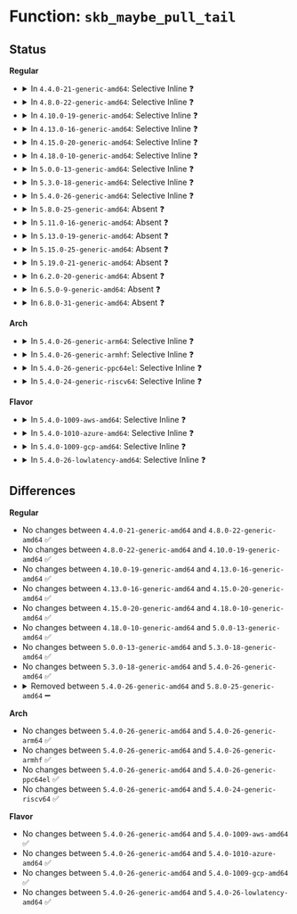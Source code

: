 # Function: <code>skb_maybe_pull_tail</code>

## Status
<b>Regular</b>
<ul>
<li>
<details>
<summary>In <code>4.4.0-21-generic-amd64</code>: Selective Inline ❓</summary>

```c
int skb_maybe_pull_tail(struct sk_buff * skb, unsigned int len, unsigned int max)
```

```json
{
  "name": "skb_maybe_pull_tail",
  "collision_type": "Unique Static",
  "inline_type": "Selective",
  "funcs": [
    {
      "addr": 18446744071586223216,
      "name": "skb_maybe_pull_tail",
      "external": false,
      "loc": "net/core/skbuff.c:3858",
      "file": "net/core/skbuff.c",
      "inline": "not declared, inlined",
      "caller_inline": [],
      "caller_func": [
        "net/core/skbuff.c:skb_checksum_setup",
        "net/core/skbuff.c:skb_checksum_setup",
        "net/core/skbuff.c:skb_checksum_setup",
        "net/core/skbuff.c:skb_checksum_setup",
        "net/core/skbuff.c:skb_checksum_setup"
      ]
    }
  ],
  "symbols": [
    {
      "addr": 18446744071586223216,
      "name": "skb_maybe_pull_tail",
      "section": ".text",
      "bind": "STB_LOCAL",
      "size": 96
    }
  ]
}
```
</details>
</li>
<li>
<details>
<summary>In <code>4.8.0-22-generic-amd64</code>: Selective Inline ❓</summary>

```c
int skb_maybe_pull_tail(struct sk_buff * skb, unsigned int len, unsigned int max)
```

```json
{
  "name": "skb_maybe_pull_tail",
  "collision_type": "Unique Static",
  "inline_type": "Selective",
  "funcs": [
    {
      "addr": 18446744071586649104,
      "name": "skb_maybe_pull_tail",
      "external": false,
      "loc": "net/core/skbuff.c:3899",
      "file": "net/core/skbuff.c",
      "inline": "not declared, inlined",
      "caller_inline": [],
      "caller_func": [
        "net/core/skbuff.c:skb_checksum_setup",
        "net/core/skbuff.c:skb_checksum_setup",
        "net/core/skbuff.c:skb_checksum_setup",
        "net/core/skbuff.c:skb_checksum_setup",
        "net/core/skbuff.c:skb_checksum_setup"
      ]
    }
  ],
  "symbols": [
    {
      "addr": 18446744071586649104,
      "name": "skb_maybe_pull_tail",
      "section": ".text",
      "bind": "STB_LOCAL",
      "size": 96
    }
  ]
}
```
</details>
</li>
<li>
<details>
<summary>In <code>4.10.0-19-generic-amd64</code>: Selective Inline ❓</summary>

```c
int skb_maybe_pull_tail(struct sk_buff * skb, unsigned int len, unsigned int max)
```

```json
{
  "name": "skb_maybe_pull_tail",
  "collision_type": "Unique Static",
  "inline_type": "Selective",
  "funcs": [
    {
      "addr": 18446744071586833712,
      "name": "skb_maybe_pull_tail",
      "external": false,
      "loc": "net/core/skbuff.c:3943",
      "file": "net/core/skbuff.c",
      "inline": "not declared, inlined",
      "caller_inline": [],
      "caller_func": [
        "net/core/skbuff.c:skb_checksum_setup",
        "net/core/skbuff.c:skb_checksum_setup",
        "net/core/skbuff.c:skb_checksum_setup",
        "net/core/skbuff.c:skb_checksum_setup",
        "net/core/skbuff.c:skb_checksum_setup"
      ]
    }
  ],
  "symbols": [
    {
      "addr": 18446744071586833712,
      "name": "skb_maybe_pull_tail",
      "section": ".text",
      "bind": "STB_LOCAL",
      "size": 96
    }
  ]
}
```
</details>
</li>
<li>
<details>
<summary>In <code>4.13.0-16-generic-amd64</code>: Selective Inline ❓</summary>

```c
int skb_maybe_pull_tail(struct sk_buff * skb, unsigned int len, unsigned int max)
```

```json
{
  "name": "skb_maybe_pull_tail",
  "collision_type": "Unique Static",
  "inline_type": "Selective",
  "funcs": [
    {
      "addr": 18446744071586955664,
      "name": "skb_maybe_pull_tail",
      "external": false,
      "loc": "net/core/skbuff.c:4037",
      "file": "net/core/skbuff.c",
      "inline": "not declared, inlined",
      "caller_inline": [],
      "caller_func": [
        "net/core/skbuff.c:skb_checksum_setup",
        "net/core/skbuff.c:skb_checksum_setup",
        "net/core/skbuff.c:skb_checksum_setup",
        "net/core/skbuff.c:skb_checksum_setup",
        "net/core/skbuff.c:skb_checksum_setup"
      ]
    }
  ],
  "symbols": [
    {
      "addr": 18446744071586955664,
      "name": "skb_maybe_pull_tail",
      "section": ".text",
      "bind": "STB_LOCAL",
      "size": 96
    }
  ]
}
```
</details>
</li>
<li>
<details>
<summary>In <code>4.15.0-20-generic-amd64</code>: Selective Inline ❓</summary>

```c
int skb_maybe_pull_tail(struct sk_buff * skb, unsigned int len, unsigned int max)
```

```json
{
  "name": "skb_maybe_pull_tail",
  "collision_type": "Unique Static",
  "inline_type": "Selective",
  "funcs": [
    {
      "addr": 18446744071587457120,
      "name": "skb_maybe_pull_tail",
      "external": false,
      "loc": "net/core/skbuff.c:4425",
      "file": "net/core/skbuff.c",
      "inline": "not declared, inlined",
      "caller_inline": [],
      "caller_func": [
        "net/core/skbuff.c:skb_checksum_setup",
        "net/core/skbuff.c:skb_checksum_setup",
        "net/core/skbuff.c:skb_checksum_setup",
        "net/core/skbuff.c:skb_checksum_setup",
        "net/core/skbuff.c:skb_checksum_setup"
      ]
    }
  ],
  "symbols": [
    {
      "addr": 18446744071587457120,
      "name": "skb_maybe_pull_tail",
      "section": ".text",
      "bind": "STB_LOCAL",
      "size": 96
    }
  ]
}
```
</details>
</li>
<li>
<details>
<summary>In <code>4.18.0-10-generic-amd64</code>: Selective Inline ❓</summary>

```c
int skb_maybe_pull_tail(struct sk_buff * skb, unsigned int len, unsigned int max)
```

```json
{
  "name": "skb_maybe_pull_tail",
  "collision_type": "Unique Static",
  "inline_type": "Selective",
  "funcs": [
    {
      "addr": 18446744071587760480,
      "name": "skb_maybe_pull_tail",
      "external": false,
      "loc": "net/core/skbuff.c:4464",
      "file": "net/core/skbuff.c",
      "inline": "not declared, inlined",
      "caller_inline": [],
      "caller_func": [
        "net/core/skbuff.c:skb_checksum_setup",
        "net/core/skbuff.c:skb_checksum_setup",
        "net/core/skbuff.c:skb_checksum_setup",
        "net/core/skbuff.c:skb_checksum_setup",
        "net/core/skbuff.c:skb_checksum_setup"
      ]
    }
  ],
  "symbols": [
    {
      "addr": 18446744071587760480,
      "name": "skb_maybe_pull_tail",
      "section": ".text",
      "bind": "STB_LOCAL",
      "size": 104
    }
  ]
}
```
</details>
</li>
<li>
<details>
<summary>In <code>5.0.0-13-generic-amd64</code>: Selective Inline ❓</summary>

```c
int skb_maybe_pull_tail(struct sk_buff * skb, unsigned int len, unsigned int max)
```

```json
{
  "name": "skb_maybe_pull_tail",
  "collision_type": "Unique Static",
  "inline_type": "Selective",
  "funcs": [
    {
      "addr": 18446744071587895328,
      "name": "skb_maybe_pull_tail",
      "external": false,
      "loc": "net/core/skbuff.c:4486",
      "file": "net/core/skbuff.c",
      "inline": "not declared, inlined",
      "caller_inline": [],
      "caller_func": [
        "net/core/skbuff.c:skb_checksum_setup",
        "net/core/skbuff.c:skb_checksum_setup",
        "net/core/skbuff.c:skb_checksum_setup",
        "net/core/skbuff.c:skb_checksum_setup",
        "net/core/skbuff.c:skb_checksum_setup"
      ]
    }
  ],
  "symbols": [
    {
      "addr": 18446744071587895328,
      "name": "skb_maybe_pull_tail",
      "section": ".text",
      "bind": "STB_LOCAL",
      "size": 92
    }
  ]
}
```
</details>
</li>
<li>
<details>
<summary>In <code>5.3.0-18-generic-amd64</code>: Selective Inline ❓</summary>

```c
int skb_maybe_pull_tail(struct sk_buff * skb, unsigned int len, unsigned int max)
```

```json
{
  "name": "skb_maybe_pull_tail",
  "collision_type": "Unique Static",
  "inline_type": "Selective",
  "funcs": [
    {
      "addr": 18446744071588200976,
      "name": "skb_maybe_pull_tail",
      "external": false,
      "loc": "net/core/skbuff.c:4671",
      "file": "net/core/skbuff.c",
      "inline": "not declared, inlined",
      "caller_inline": [],
      "caller_func": [
        "net/core/skbuff.c:skb_checksum_setup",
        "net/core/skbuff.c:skb_checksum_setup",
        "net/core/skbuff.c:skb_checksum_setup",
        "net/core/skbuff.c:skb_checksum_setup",
        "net/core/skbuff.c:skb_checksum_setup",
        "net/core/skbuff.c:skb_checksum_setup_ip"
      ]
    }
  ],
  "symbols": [
    {
      "addr": 18446744071588200976,
      "name": "skb_maybe_pull_tail",
      "section": ".text",
      "bind": "STB_LOCAL",
      "size": 84
    }
  ]
}
```
</details>
</li>
<li>
<details>
<summary>In <code>5.4.0-26-generic-amd64</code>: Selective Inline ❓</summary>

```c
int skb_maybe_pull_tail(struct sk_buff * skb, unsigned int len, unsigned int max)
```

```json
{
  "name": "skb_maybe_pull_tail",
  "collision_type": "Unique Static",
  "inline_type": "Selective",
  "funcs": [
    {
      "addr": 18446744071588406080,
      "name": "skb_maybe_pull_tail",
      "external": false,
      "loc": "net/core/skbuff.c:4683",
      "file": "net/core/skbuff.c",
      "inline": "not declared, inlined",
      "caller_inline": [],
      "caller_func": [
        "net/core/skbuff.c:skb_checksum_setup",
        "net/core/skbuff.c:skb_checksum_setup",
        "net/core/skbuff.c:skb_checksum_setup",
        "net/core/skbuff.c:skb_checksum_setup",
        "net/core/skbuff.c:skb_checksum_setup",
        "net/core/skbuff.c:skb_checksum_setup_ip"
      ]
    }
  ],
  "symbols": [
    {
      "addr": 18446744071588406080,
      "name": "skb_maybe_pull_tail",
      "section": ".text",
      "bind": "STB_LOCAL",
      "size": 84
    }
  ]
}
```
</details>
</li>
<li>
<details>
<summary>In <code>5.8.0-25-generic-amd64</code>: Absent ❓</summary>

```json
{
  "name": "skb_maybe_pull_tail",
  "collision_type": "Unique Static",
  "inline_type": "Full",
  "funcs": [
    {
      "addr": 18446744071589273094,
      "name": "skb_maybe_pull_tail",
      "external": false,
      "loc": "net/core/skbuff.c:4785",
      "file": "net/core/skbuff.c",
      "inline": "not declared, inlined",
      "caller_inline": [
        "net/core/skbuff.c:skb_checksum_setup",
        "net/core/skbuff.c:skb_checksum_setup",
        "net/core/skbuff.c:skb_checksum_setup_ipv6",
        "net/core/skbuff.c:skb_checksum_setup_ipv6",
        "net/core/skbuff.c:skb_checksum_setup_ipv6",
        "net/core/skbuff.c:skb_checksum_setup_ipv6",
        "net/core/skbuff.c:skb_checksum_setup_ipv6",
        "net/core/skbuff.c:skb_checksum_setup_ipv6",
        "net/core/skbuff.c:skb_checksum_setup_ipv6",
        "net/core/skbuff.c:skb_checksum_setup_ipv6",
        "net/core/skbuff.c:skb_checksum_setup_ip",
        "net/core/skbuff.c:skb_checksum_setup_ip",
        "net/core/skbuff.c:skb_checksum_setup_ip",
        "net/core/skbuff.c:skb_checksum_setup_ip"
      ],
      "caller_func": []
    }
  ],
  "symbols": []
}
```
</details>
</li>
<li>
<details>
<summary>In <code>5.11.0-16-generic-amd64</code>: Absent ❓</summary>

```json
{
  "name": "skb_maybe_pull_tail",
  "collision_type": "Unique Static",
  "inline_type": "Full",
  "funcs": [
    {
      "addr": 18446744071589272230,
      "name": "skb_maybe_pull_tail",
      "external": false,
      "loc": "net/core/skbuff.c:4852",
      "file": "net/core/skbuff.c",
      "inline": "not declared, inlined",
      "caller_inline": [
        "net/core/skbuff.c:skb_checksum_setup",
        "net/core/skbuff.c:skb_checksum_setup",
        "net/core/skbuff.c:skb_checksum_setup_ipv6",
        "net/core/skbuff.c:skb_checksum_setup_ipv6",
        "net/core/skbuff.c:skb_checksum_setup_ipv6",
        "net/core/skbuff.c:skb_checksum_setup_ipv6",
        "net/core/skbuff.c:skb_checksum_setup_ipv6",
        "net/core/skbuff.c:skb_checksum_setup_ipv6",
        "net/core/skbuff.c:skb_checksum_setup_ipv6",
        "net/core/skbuff.c:skb_checksum_setup_ipv6",
        "net/core/skbuff.c:skb_checksum_setup_ip",
        "net/core/skbuff.c:skb_checksum_setup_ip",
        "net/core/skbuff.c:skb_checksum_setup_ip",
        "net/core/skbuff.c:skb_checksum_setup_ip"
      ],
      "caller_func": []
    }
  ],
  "symbols": []
}
```
</details>
</li>
<li>
<details>
<summary>In <code>5.13.0-19-generic-amd64</code>: Absent ❓</summary>

```json
{
  "name": "skb_maybe_pull_tail",
  "collision_type": "Unique Static",
  "inline_type": "Full",
  "funcs": [
    {
      "addr": 18446744071589162278,
      "name": "skb_maybe_pull_tail",
      "external": false,
      "loc": "net/core/skbuff.c:4940",
      "file": "net/core/skbuff.c",
      "inline": "not declared, inlined",
      "caller_inline": [
        "net/core/skbuff.c:skb_checksum_setup",
        "net/core/skbuff.c:skb_checksum_setup",
        "net/core/skbuff.c:skb_checksum_setup_ipv6",
        "net/core/skbuff.c:skb_checksum_setup_ipv6",
        "net/core/skbuff.c:skb_checksum_setup_ipv6",
        "net/core/skbuff.c:skb_checksum_setup_ipv6",
        "net/core/skbuff.c:skb_checksum_setup_ipv6",
        "net/core/skbuff.c:skb_checksum_setup_ipv6",
        "net/core/skbuff.c:skb_checksum_setup_ipv6",
        "net/core/skbuff.c:skb_checksum_setup_ipv6",
        "net/core/skbuff.c:skb_checksum_setup_ip",
        "net/core/skbuff.c:skb_checksum_setup_ip",
        "net/core/skbuff.c:skb_checksum_setup_ip",
        "net/core/skbuff.c:skb_checksum_setup_ip"
      ],
      "caller_func": []
    }
  ],
  "symbols": []
}
```
</details>
</li>
<li>
<details>
<summary>In <code>5.15.0-25-generic-amd64</code>: Absent ❓</summary>

```json
{
  "name": "skb_maybe_pull_tail",
  "collision_type": "Unique Static",
  "inline_type": "Full",
  "funcs": [
    {
      "addr": 18446744071589884790,
      "name": "skb_maybe_pull_tail",
      "external": false,
      "loc": "net/core/skbuff.c:5008",
      "file": "net/core/skbuff.c",
      "inline": "not declared, inlined",
      "caller_inline": [
        "net/core/skbuff.c:skb_checksum_setup",
        "net/core/skbuff.c:skb_checksum_setup",
        "net/core/skbuff.c:skb_checksum_setup_ipv6",
        "net/core/skbuff.c:skb_checksum_setup_ipv6",
        "net/core/skbuff.c:skb_checksum_setup_ipv6",
        "net/core/skbuff.c:skb_checksum_setup_ipv6",
        "net/core/skbuff.c:skb_checksum_setup_ipv6",
        "net/core/skbuff.c:skb_checksum_setup_ipv6",
        "net/core/skbuff.c:skb_checksum_setup_ipv6",
        "net/core/skbuff.c:skb_checksum_setup_ipv6",
        "net/core/skbuff.c:skb_checksum_setup_ip",
        "net/core/skbuff.c:skb_checksum_setup_ip",
        "net/core/skbuff.c:skb_checksum_setup_ip",
        "net/core/skbuff.c:skb_checksum_setup_ip"
      ],
      "caller_func": []
    }
  ],
  "symbols": []
}
```
</details>
</li>
<li>
<details>
<summary>In <code>5.19.0-21-generic-amd64</code>: Absent ❓</summary>

```json
{
  "name": "skb_maybe_pull_tail",
  "collision_type": "Unique Static",
  "inline_type": "Full",
  "funcs": [
    {
      "addr": 18446744071591414579,
      "name": "skb_maybe_pull_tail",
      "external": false,
      "loc": "net/core/skbuff.c:4922",
      "file": "net/core/skbuff.c",
      "inline": "not declared, inlined",
      "caller_inline": [
        "net/core/skbuff.c:skb_checksum_setup",
        "net/core/skbuff.c:skb_checksum_setup_ipv6",
        "net/core/skbuff.c:skb_checksum_setup_ipv6",
        "net/core/skbuff.c:skb_checksum_setup_ipv6",
        "net/core/skbuff.c:skb_checksum_setup_ipv6",
        "net/core/skbuff.c:skb_checksum_setup_ip",
        "net/core/skbuff.c:skb_checksum_setup_ip"
      ],
      "caller_func": []
    }
  ],
  "symbols": []
}
```
</details>
</li>
<li>
<details>
<summary>In <code>6.2.0-20-generic-amd64</code>: Absent ❓</summary>

```json
{
  "name": "skb_maybe_pull_tail",
  "collision_type": "Unique Static",
  "inline_type": "Full",
  "funcs": [
    {
      "addr": 18446744071593179747,
      "name": "skb_maybe_pull_tail",
      "external": false,
      "loc": "net/core/skbuff.c:5124",
      "file": "net/core/skbuff.c",
      "inline": "not declared, inlined",
      "caller_inline": [
        "net/core/skbuff.c:skb_checksum_setup",
        "net/core/skbuff.c:skb_checksum_setup_ipv6",
        "net/core/skbuff.c:skb_checksum_setup_ipv6",
        "net/core/skbuff.c:skb_checksum_setup_ipv6",
        "net/core/skbuff.c:skb_checksum_setup_ipv6",
        "net/core/skbuff.c:skb_checksum_setup_ip",
        "net/core/skbuff.c:skb_checksum_setup_ip"
      ],
      "caller_func": []
    }
  ],
  "symbols": []
}
```
</details>
</li>
<li>
<details>
<summary>In <code>6.5.0-9-generic-amd64</code>: Absent ❓</summary>

```json
{
  "name": "skb_maybe_pull_tail",
  "collision_type": "Unique Static",
  "inline_type": "Full",
  "funcs": [
    {
      "addr": 18446744071593637223,
      "name": "skb_maybe_pull_tail",
      "external": false,
      "loc": "net/core/skbuff.c:5322",
      "file": "net/core/skbuff.c",
      "inline": "not declared, inlined",
      "caller_inline": [
        "net/core/skbuff.c:skb_checksum_setup",
        "net/core/skbuff.c:skb_checksum_setup_ipv6",
        "net/core/skbuff.c:skb_checksum_setup_ipv6",
        "net/core/skbuff.c:skb_checksum_setup_ipv6",
        "net/core/skbuff.c:skb_checksum_setup_ipv6",
        "net/core/skbuff.c:skb_checksum_setup_ip",
        "net/core/skbuff.c:skb_checksum_setup_ip"
      ],
      "caller_func": []
    }
  ],
  "symbols": []
}
```
</details>
</li>
<li>
<details>
<summary>In <code>6.8.0-31-generic-amd64</code>: Absent ❓</summary>

```json
{
  "name": "skb_maybe_pull_tail",
  "collision_type": "Unique Static",
  "inline_type": "Full",
  "funcs": [
    {
      "addr": 18446744071594412839,
      "name": "skb_maybe_pull_tail",
      "external": false,
      "loc": "net/core/skbuff.c:5453",
      "file": "net/core/skbuff.c",
      "inline": "not declared, inlined",
      "caller_inline": [
        "net/core/skbuff.c:skb_checksum_setup",
        "net/core/skbuff.c:skb_checksum_setup_ipv6",
        "net/core/skbuff.c:skb_checksum_setup_ipv6",
        "net/core/skbuff.c:skb_checksum_setup_ipv6",
        "net/core/skbuff.c:skb_checksum_setup_ipv6",
        "net/core/skbuff.c:skb_checksum_setup_ip",
        "net/core/skbuff.c:skb_checksum_setup_ip"
      ],
      "caller_func": []
    }
  ],
  "symbols": []
}
```
</details>
</li>
</ul>
<b>Arch</b>
<ul>
<li>
<details>
<summary>In <code>5.4.0-26-generic-arm64</code>: Selective Inline ❓</summary>

```c
int skb_maybe_pull_tail(struct sk_buff * skb, unsigned int len, unsigned int max)
```

```json
{
  "name": "skb_maybe_pull_tail",
  "collision_type": "Unique Static",
  "inline_type": "Selective",
  "funcs": [
    {
      "addr": 18446603336501922360,
      "name": "skb_maybe_pull_tail",
      "external": false,
      "loc": "net/core/skbuff.c:4683",
      "file": "net/core/skbuff.c",
      "inline": "not declared, inlined",
      "caller_inline": [],
      "caller_func": [
        "net/core/skbuff.c:skb_checksum_setup",
        "net/core/skbuff.c:skb_checksum_setup",
        "net/core/skbuff.c:skb_checksum_setup",
        "net/core/skbuff.c:skb_checksum_setup",
        "net/core/skbuff.c:skb_checksum_setup",
        "net/core/skbuff.c:skb_checksum_setup_ip"
      ]
    }
  ],
  "symbols": [
    {
      "addr": 18446603336501922360,
      "name": "skb_maybe_pull_tail",
      "section": ".text",
      "bind": "STB_LOCAL",
      "size": 132
    }
  ]
}
```
</details>
</li>
<li>
<details>
<summary>In <code>5.4.0-26-generic-armhf</code>: Selective Inline ❓</summary>

```c
int skb_maybe_pull_tail(struct sk_buff * skb, unsigned int len, unsigned int max)
```

```json
{
  "name": "skb_maybe_pull_tail",
  "collision_type": "Unique Static",
  "inline_type": "Selective",
  "funcs": [
    {
      "addr": 3234682192,
      "name": "skb_maybe_pull_tail",
      "external": false,
      "loc": "net/core/skbuff.c:4683",
      "file": "net/core/skbuff.c",
      "inline": "not declared, inlined",
      "caller_inline": [],
      "caller_func": [
        "net/core/skbuff.c:skb_checksum_setup",
        "net/core/skbuff.c:skb_checksum_setup",
        "net/core/skbuff.c:skb_checksum_setup",
        "net/core/skbuff.c:skb_checksum_setup",
        "net/core/skbuff.c:skb_checksum_setup",
        "net/core/skbuff.c:skb_checksum_setup_ip"
      ]
    }
  ],
  "symbols": [
    {
      "addr": 3234682192,
      "name": "skb_maybe_pull_tail",
      "section": ".text",
      "bind": "STB_LOCAL",
      "size": 120
    }
  ]
}
```
</details>
</li>
<li>
<details>
<summary>In <code>5.4.0-26-generic-ppc64el</code>: Selective Inline ❓</summary>

```c
int skb_maybe_pull_tail(struct sk_buff * skb, unsigned int len, unsigned int max)
```

```json
{
  "name": "skb_maybe_pull_tail",
  "collision_type": "Unique Static",
  "inline_type": "Selective",
  "funcs": [
    {
      "addr": 13835058055295339824,
      "name": "skb_maybe_pull_tail",
      "external": false,
      "loc": "net/core/skbuff.c:4683",
      "file": "net/core/skbuff.c",
      "inline": "not declared, inlined",
      "caller_inline": [],
      "caller_func": [
        "net/core/skbuff.c:skb_checksum_setup",
        "net/core/skbuff.c:skb_checksum_setup",
        "net/core/skbuff.c:skb_checksum_setup",
        "net/core/skbuff.c:skb_checksum_setup",
        "net/core/skbuff.c:skb_checksum_setup",
        "net/core/skbuff.c:skb_checksum_setup_ip"
      ]
    }
  ],
  "symbols": [
    {
      "addr": 13835058055295339824,
      "name": "skb_maybe_pull_tail",
      "section": ".text",
      "bind": "STB_LOCAL",
      "size": 196
    }
  ]
}
```
</details>
</li>
<li>
<details>
<summary>In <code>5.4.0-24-generic-riscv64</code>: Selective Inline ❓</summary>

```c
int skb_maybe_pull_tail(struct sk_buff * skb, unsigned int len, unsigned int max)
```

```json
{
  "name": "skb_maybe_pull_tail",
  "collision_type": "Unique Static",
  "inline_type": "Selective",
  "funcs": [
    {
      "addr": 18446743936278233422,
      "name": "skb_maybe_pull_tail",
      "external": false,
      "loc": "net/core/skbuff.c:4683",
      "file": "net/core/skbuff.c",
      "inline": "not declared, inlined",
      "caller_inline": [],
      "caller_func": [
        "net/core/skbuff.c:skb_checksum_setup",
        "net/core/skbuff.c:skb_checksum_setup",
        "net/core/skbuff.c:skb_checksum_setup",
        "net/core/skbuff.c:skb_checksum_setup",
        "net/core/skbuff.c:skb_checksum_setup",
        "net/core/skbuff.c:skb_checksum_setup_ip"
      ]
    }
  ],
  "symbols": [
    {
      "addr": 18446743936278233422,
      "name": "skb_maybe_pull_tail",
      "section": ".text",
      "bind": "STB_LOCAL",
      "size": 102
    }
  ]
}
```
</details>
</li>
</ul>
<b>Flavor</b>
<ul>
<li>
<details>
<summary>In <code>5.4.0-1009-aws-amd64</code>: Selective Inline ❓</summary>

```c
int skb_maybe_pull_tail(struct sk_buff * skb, unsigned int len, unsigned int max)
```

```json
{
  "name": "skb_maybe_pull_tail",
  "collision_type": "Unique Static",
  "inline_type": "Selective",
  "funcs": [
    {
      "addr": 18446744071588012864,
      "name": "skb_maybe_pull_tail",
      "external": false,
      "loc": "net/core/skbuff.c:4683",
      "file": "net/core/skbuff.c",
      "inline": "not declared, inlined",
      "caller_inline": [],
      "caller_func": [
        "net/core/skbuff.c:skb_checksum_setup",
        "net/core/skbuff.c:skb_checksum_setup",
        "net/core/skbuff.c:skb_checksum_setup",
        "net/core/skbuff.c:skb_checksum_setup",
        "net/core/skbuff.c:skb_checksum_setup",
        "net/core/skbuff.c:skb_checksum_setup_ip"
      ]
    }
  ],
  "symbols": [
    {
      "addr": 18446744071588012864,
      "name": "skb_maybe_pull_tail",
      "section": ".text",
      "bind": "STB_LOCAL",
      "size": 84
    }
  ]
}
```
</details>
</li>
<li>
<details>
<summary>In <code>5.4.0-1010-azure-amd64</code>: Selective Inline ❓</summary>

```c
int skb_maybe_pull_tail(struct sk_buff * skb, unsigned int len, unsigned int max)
```

```json
{
  "name": "skb_maybe_pull_tail",
  "collision_type": "Unique Static",
  "inline_type": "Selective",
  "funcs": [
    {
      "addr": 18446744071587725952,
      "name": "skb_maybe_pull_tail",
      "external": false,
      "loc": "net/core/skbuff.c:4683",
      "file": "net/core/skbuff.c",
      "inline": "not declared, inlined",
      "caller_inline": [],
      "caller_func": [
        "net/core/skbuff.c:skb_checksum_setup",
        "net/core/skbuff.c:skb_checksum_setup",
        "net/core/skbuff.c:skb_checksum_setup",
        "net/core/skbuff.c:skb_checksum_setup",
        "net/core/skbuff.c:skb_checksum_setup",
        "net/core/skbuff.c:skb_checksum_setup_ip"
      ]
    }
  ],
  "symbols": [
    {
      "addr": 18446744071587725952,
      "name": "skb_maybe_pull_tail",
      "section": ".text",
      "bind": "STB_LOCAL",
      "size": 84
    }
  ]
}
```
</details>
</li>
<li>
<details>
<summary>In <code>5.4.0-1009-gcp-amd64</code>: Selective Inline ❓</summary>

```c
int skb_maybe_pull_tail(struct sk_buff * skb, unsigned int len, unsigned int max)
```

```json
{
  "name": "skb_maybe_pull_tail",
  "collision_type": "Unique Static",
  "inline_type": "Selective",
  "funcs": [
    {
      "addr": 18446744071588344640,
      "name": "skb_maybe_pull_tail",
      "external": false,
      "loc": "net/core/skbuff.c:4683",
      "file": "net/core/skbuff.c",
      "inline": "not declared, inlined",
      "caller_inline": [],
      "caller_func": [
        "net/core/skbuff.c:skb_checksum_setup",
        "net/core/skbuff.c:skb_checksum_setup",
        "net/core/skbuff.c:skb_checksum_setup",
        "net/core/skbuff.c:skb_checksum_setup",
        "net/core/skbuff.c:skb_checksum_setup",
        "net/core/skbuff.c:skb_checksum_setup_ip"
      ]
    }
  ],
  "symbols": [
    {
      "addr": 18446744071588344640,
      "name": "skb_maybe_pull_tail",
      "section": ".text",
      "bind": "STB_LOCAL",
      "size": 84
    }
  ]
}
```
</details>
</li>
<li>
<details>
<summary>In <code>5.4.0-26-lowlatency-amd64</code>: Selective Inline ❓</summary>

```c
int skb_maybe_pull_tail(struct sk_buff * skb, unsigned int len, unsigned int max)
```

```json
{
  "name": "skb_maybe_pull_tail",
  "collision_type": "Unique Static",
  "inline_type": "Selective",
  "funcs": [
    {
      "addr": 18446744071588480112,
      "name": "skb_maybe_pull_tail",
      "external": false,
      "loc": "net/core/skbuff.c:4683",
      "file": "net/core/skbuff.c",
      "inline": "not declared, inlined",
      "caller_inline": [],
      "caller_func": [
        "net/core/skbuff.c:skb_checksum_setup",
        "net/core/skbuff.c:skb_checksum_setup",
        "net/core/skbuff.c:skb_checksum_setup",
        "net/core/skbuff.c:skb_checksum_setup",
        "net/core/skbuff.c:skb_checksum_setup",
        "net/core/skbuff.c:skb_checksum_setup_ip"
      ]
    }
  ],
  "symbols": [
    {
      "addr": 18446744071588480112,
      "name": "skb_maybe_pull_tail",
      "section": ".text",
      "bind": "STB_LOCAL",
      "size": 84
    }
  ]
}
```
</details>
</li>
</ul>

## Differences
<b>Regular</b>
<ul>
<li>
No changes between <code>4.4.0-21-generic-amd64</code> and <code>4.8.0-22-generic-amd64</code> ✅
</li>
<li>
No changes between <code>4.8.0-22-generic-amd64</code> and <code>4.10.0-19-generic-amd64</code> ✅
</li>
<li>
No changes between <code>4.10.0-19-generic-amd64</code> and <code>4.13.0-16-generic-amd64</code> ✅
</li>
<li>
No changes between <code>4.13.0-16-generic-amd64</code> and <code>4.15.0-20-generic-amd64</code> ✅
</li>
<li>
No changes between <code>4.15.0-20-generic-amd64</code> and <code>4.18.0-10-generic-amd64</code> ✅
</li>
<li>
No changes between <code>4.18.0-10-generic-amd64</code> and <code>5.0.0-13-generic-amd64</code> ✅
</li>
<li>
No changes between <code>5.0.0-13-generic-amd64</code> and <code>5.3.0-18-generic-amd64</code> ✅
</li>
<li>
No changes between <code>5.3.0-18-generic-amd64</code> and <code>5.4.0-26-generic-amd64</code> ✅
</li>
<li>
<details>
<summary>Removed between <code>5.4.0-26-generic-amd64</code> and <code>5.8.0-25-generic-amd64</code> ➖</summary>

```c
int skb_maybe_pull_tail(struct sk_buff * skb, unsigned int len, unsigned int max)
```
</details>
</li>
</ul>
<b>Arch</b>
<ul>
<li>
No changes between <code>5.4.0-26-generic-amd64</code> and <code>5.4.0-26-generic-arm64</code> ✅
</li>
<li>
No changes between <code>5.4.0-26-generic-amd64</code> and <code>5.4.0-26-generic-armhf</code> ✅
</li>
<li>
No changes between <code>5.4.0-26-generic-amd64</code> and <code>5.4.0-26-generic-ppc64el</code> ✅
</li>
<li>
No changes between <code>5.4.0-26-generic-amd64</code> and <code>5.4.0-24-generic-riscv64</code> ✅
</li>
</ul>
<b>Flavor</b>
<ul>
<li>
No changes between <code>5.4.0-26-generic-amd64</code> and <code>5.4.0-1009-aws-amd64</code> ✅
</li>
<li>
No changes between <code>5.4.0-26-generic-amd64</code> and <code>5.4.0-1010-azure-amd64</code> ✅
</li>
<li>
No changes between <code>5.4.0-26-generic-amd64</code> and <code>5.4.0-1009-gcp-amd64</code> ✅
</li>
<li>
No changes between <code>5.4.0-26-generic-amd64</code> and <code>5.4.0-26-lowlatency-amd64</code> ✅
</li>
</ul>
